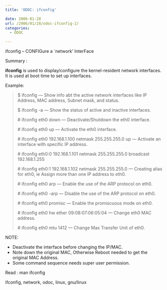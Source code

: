 ```yaml
---
title: 'ODOC: ifconfig'

date: 2006-01-28
url: /2006/01/28/odoc-ifconfig-2/
categories:
  - ODOC

---
```

ifconfig &#8211; CONFIGure a \`network&#8217; InterFace

Summary :

**ifconfig** is used to display/configure the kernel-resident network interfaces. It is used at boot time to set up interfaces.

Example:

> $ ifconfig &#8212; Show info abt the active network interfaces like IP Address, MAC address, Subnet mask, and status.
> 
> $ ifconfig -a &#8212; Show the status of active and inactive interfaces.
> 
> \# ifconfig eth0 down &#8212; Deactivate/Shutdown the eth0 interface.
> 
> \# ifconfig eth0 up &#8212; Activate the eth0 interface.
> 
> \# ifconfig eth0 192.168.1.100 netmask 255.255.255.0 up &#8212; Activate an interface with specific IP address.
> 
> \# ifconfig eth0:0 192.168.1.101 netmask 255.255.255.0 broadcast 192.168.1.255
> 
> \# ifconfig eth0:1 192.168.1.102 netmask 255.255.255.0 &#8212; Creating alias for eth0, ie Assign more than one IP address to eth0.
> 
> \# ifconfig eth0 arp &#8212; Enable the use of the ARP protocol on eth0.
> 
> \# ifconfig eth0 -arp &#8212; Disable the use of the ARP protocol on eth0.
> 
> \# ifconfig eth0 promisc &#8212; Enable the promiscuous mode on eth0.
> 
> \# ifconfig eth0 hw ether 09:08:07:06:05:04 &#8212; Change eth0 MAC address.
> 
> \# ifconfig eth0 mtu 1412 &#8212; Change Max Transfer Unit of eth0.

NOTE:

  * Deactivate the interface before changing the IP/MAC.
  * Note down the original MAC, Otherwise Reboot needed to get the original MAC Address.
  * Some command sequence needs super user permission.

Read : man ifconfig

<tags>ifconfig, network, odoc, linux, gnu/linux</tags>